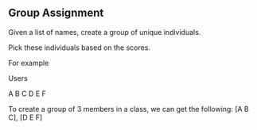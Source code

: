 ## Group Assignment


Given a list of names, create a group of unique individuals. 

Pick these individuals based on the scores.

For example

Users

A
B
C 
D
E
F

To create a group of 3 members in a class, we can get the following:
[A B C], [D E F]